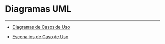 # Diagramas UML

---

- [Diagramas de Casos de Uso](Diagramas_de_casos_de_uso.md)

- [Escenarios de Caso de Uso](Escenarios_de_casos_de_uso.md)
